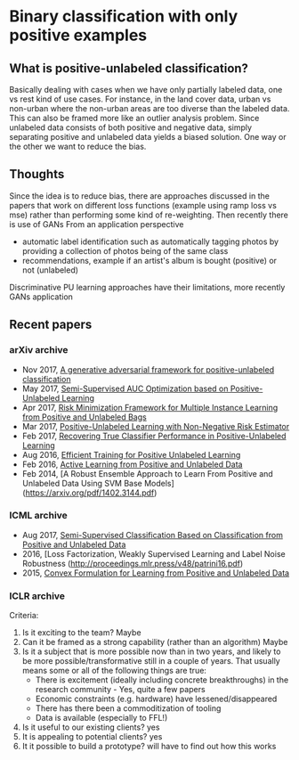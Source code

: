 # Binary classification with only positive examples

## What is positive-unlabeled classification?
Basically dealing with cases when we have only partially labeled data, one vs rest kind of use cases. For instance, in the land cover data, urban vs non-urban where the non-urban areas are too diverse than the labeled data. This can also be framed more like an outlier analysis problem. Since unlabeled data consists of both positive and negative data, simply
separating positive and unlabeled data yields a biased solution. One way or the other we want to reduce the bias.

## Thoughts
Since the idea is to reduce bias, there are approaches discussed in the papers that work on different loss functions (example using ramp loss vs mse) rather than performing some kind of re-weighting. Then recently there is use of GANs
From an application perspective 
- automatic label identification such as automatically tagging photos by providing a collection of photos being of the same class
- recommendations, example if an artist's album is bought (positive) or not (unlabeled)

Discriminative PU learning approaches have their limitations, more recently GANs
application 

## Recent papers 
### arXiv archive
- Nov 2017, [A generative adversarial framework for positive-unlabeled classification](https://arxiv.org/pdf/1711.08054.pdf)
- May 2017, [Semi-Supervised AUC Optimization based on Positive-Unlabeled Learning](https://arxiv.org/pdf/1705.01708.pdf)
- Apr 2017, [Risk Minimization Framework for Multiple Instance Learning from Positive and Unlabeled Bags](https://arxiv.org/pdf/1704.06767.pdf)
- Mar 2017, [Positive-Unlabeled Learning with Non-Negative Risk Estimator](https://arxiv.org/pdf/1703.00593.pdf)
- Feb 2017, [Recovering True Classifier Performance in Positive-Unlabeled Learning](https://arxiv.org/pdf/1702.00518.pdf)
- Aug 2016, [Efficient Training for Positive Unlabeled Learning](https://arxiv.org/pdf/1608.06807.pdf)
- Feb 2016, [Active Learning from Positive and Unlabeled Data](https://arxiv.org/pdf/1602.07495.pdf)
- Feb 2014, [A Robust Ensemble Approach to Learn From Positive and Unlabeled Data Using SVM Base Models] (https://arxiv.org/pdf/1402.3144.pdf)

### ICML archive
- Aug 2017, [Semi-Supervised Classification Based on Classification from Positive and Unlabeled Data](http://proceedings.mlr.press/v70/sakai17a/sakai17a.pdf)
- 2016, [Loss Factorization, Weakly Supervised Learning and Label Noise Robustness (http://proceedings.mlr.press/v48/patrini16.pdf)
- 2015, [Convex Formulation for Learning from Positive and Unlabeled Data](http://proceedings.mlr.press/v37/plessis15.pdf)

### ICLR archive


Criteria:
1. Is it exciting to the team? Maybe
2. Can it be framed as a strong capability (rather than an algorithm) Maybe
3. Is it a subject that is more possible now than in two years, and likely to be more possible/transformative still in a couple of years. That usually means some or all of the following things are true:
    - There is excitement (ideally including concrete breakthroughs) in the research community - Yes, quite a few papers
    - Economic constraints (e.g. hardware) have lessened/disappeared
    - There has there been a commoditization of tooling
    - Data is available (especially to FFL!)
4. Is it useful to our existing clients? yes
5. It is appealing to potential clients? yes
6. It it possible to build a prototype? will have to find out how this works
